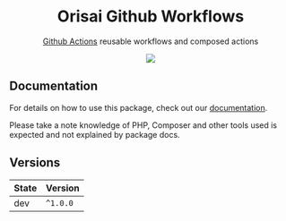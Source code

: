 <h1 align="center">Orisai Github Workflows</h1>

<p align="center">
    <a href="https://docs.github.com/en/actions">Github Actions</a> reusable workflows and composed actions
</p>

<p align=center>
  <a href="https://choosealicense.com/licenses/mpl-2.0/"><img src="https://badgen.net/badge/license/MPL-2.0/blue?cache=3600"></a>
<p>

## Documentation

For details on how to use this package, check out our [documentation](docs/README.md).

Please take a note knowledge of PHP, Composer and other tools used is expected and not explained by package docs.

## Versions

| State  | Version      |
|--------|--------------|
| dev    | `^1.0.0`     |
